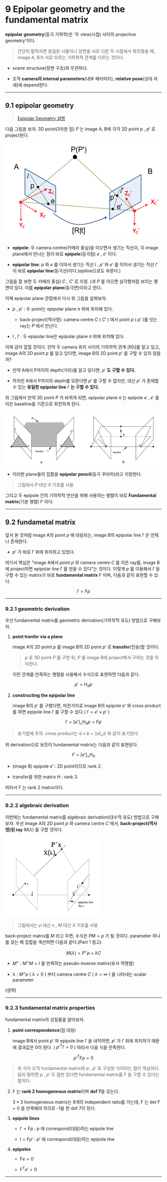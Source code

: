# 9 Epipolar geometry and the fundamental matrix

**epipolar geometry**(등극 기하학)은 '두 view(시점) 사이의 projective geometry'이다. 

> 간단히 말하자면 동일한 사물이나 장면을 서로 다른 두 시점에서 획득했을 때, image A, B가 서로 이루는 기하학적 관계를 다루는 것이다.

- scene structure(장면 구조)와 무관하다.

- 오직 **camera의 internal parameters**(내부 패러미터), **relative pose**(상대 자세)에 depend한다.

---

## 9.1 epipolar geometry

> [Epipolar Geometry 설명](https://darkpgmr.tistory.com/83)

다음 그림을 보자. 3D point(3차원 점) $P$ 는 image A, B에 각각 2D point $p$ , $p'$ 로 project된다.

![point correspondence geometry](images/point_correspondence_geometry.png)

- **epipole**: 두 camera centre(카메라 중심)을 이으면서 생기는 직선이, 각 image plane에서 만나는 점이 바로 **epipole**(등극점) $e$ , $e'$ 이다.

- **epipolar line**: $p$ 와 $e$ 를 이어서 생기는 직선 $l$ , $p'$ 와 $e'$ 를 이어서 생기는 직선 $l'$ 이 바로 **epipolar line**(등극선)이다.(epiline으로도 부른다.)

그림을 잘 보면 두 카메라 중심( $C$ , $C'$ 로 지칭. )과 $P$ 를 이으면 삼각형처럼 보이는 평면이 있다. 이를 **epipolar plane**(등극면)이라고 한다.

이제 epipolar plane 관점에서 다시 위 그림을 살펴보자.

- $p$ , $p'$ : 두 point는 epipolar plane $\pi$ 위에 위치해 있다.

  - back-project(역사영): camera centre $C$ ( $C'$ ) 에서 point $p$ ( $p'$ )를 잇는 ray는 $P$ 에서 만난다.

- $l$ , $l'$ : 두 epipolar line은 epipolar plane $\pi$ 위에 위치해 있다.

이제 감이 잡힐 것이다. 만약 두 camera 위치 사이의 기하학적 관계 [R|t]를 알고 있고, image A의 2D point $p$ 를 알고 있다면, image B의 2D point $p'$ 를 구할 수 있지 않을까?

- 만약 A에서 P까지의 depth(거리)를 알고 있다면, $p'$ **도 구할 수 있다.**

- 하지만 A에서 P까지의 depth를 모른다면 $p'$ 를 구할 수 없지만, 대신 $p'$ 가 존재할 수 있는 **유일한 epipolar line** $l'$ **는 구할 수 있다.**

위 그림에서 만약 3D point $P$ 가 바뀌게 되면, epipolar plane $\pi$ 는 epipole $e$ , $e'$ 를 이은 baseline을 기준으로 회전하게 된다.

![epipolar geometry](images/epipolar_geometry.png)

- 이러한 plane들의 집합을 **epipolar pencil**(등극 꾸러미)라고 지칭한다.

> 그림에서 $P$ 대신 $X$ 기호를 사용.

그리고 두 epipole 간의 기하학적 연산을 위해 사용하는 행렬이 바로 **Fundamental matrix**(기본 행렬) $\mathrm{F}$ 이다.

---

## 9.2 fundametal matrix

앞서 본 것처럼 image A의 point $p$ 에 대응되는, image B의 epipolar line $l'$ 은 언제나 존재한다. 

- $p'$ 가 바로 $l'$ 위에 위치하고 있었다.

여기서 핵심은 "image A에서 point $p$ 와 camera centre $C$ 를 이은 ray를, image B에 project하면 epipolar line $l'$ 를 얻을 수 있다"는 것이다. 이렇게 $p$ 를 이용해서 $l'$ 을 구할 수 있는 matrix가 바로 **fundamental matrix** $\mathrm{F}$ 이며, 다음과 같이 표현할 수 있다.

$$ l' = \mathrm{F}p $$

---

### 9.2.1 geometric derivation

우선 fundamental matrix를 geometric derivation(기하학적 유도) 방법으로 구해보자.

1. **point tranfer via a plane**

    image A의 2D point $p$ 를 image B의 2D point $p'$ 로 **transfer**(전송)할 것이다. 
    
    > $p$ 로 3D point $P$ 를 구한 뒤, $P$ 를 image B에 project해서 구하는 것을 의미한다.

    이런 관계를 만족하는 행렬을 사용해서 수식으로 표현하면 다음과 같다.

$$ p' = {\mathrm{H}}_{\pi}p $$

2. **constructing the epipolar line**

    image B의 $p'$ 를 구했다면, 마찬가지로 image B의 epipole $e'$ 와 cross product를 하면 epipole line $l'$ 를 구할 수 있다.( $l' = e' \times p'$ )

$$ l' = {[e']}_{\times}{\mathrm{H}}_{\pi}p = {\mathrm{F}}p $$

> 표기법에 주의. cross product는 $a \times b = {[a]}_{\times}b$ 와 같이 표기한다.

위 derivation으로 보듯이 fundamental matrix는 다음과 같이 표현된다.

$$ F = {[e']}_{\times}{\mathrm{H}}_{\pi} $$

- (image B) epipole $e'$ : 2D point이므로 rank 2.

- transfer을 위한 matrix $\mathrm{H}$ : rank 3.

따라서 $F$ 는 rank 2 matrix이다.

---

### 9.2.2 algebraic derivation

이번에는 fundamental matrix를 algebraic derivation(대수적 유도) 방법으로 구해보자. 우선 image A의 2D point $p$ 와 camera centre $C$ 에서, **back-project(역사영)된 ray** $M(\lambda)$ 를 구할 것이다.

![back-project ray](images/back-project_ray.png)

> 그림에서는 $p$ 대신 $\mathrm{x}$ , $M$ 대신 $X$ 기호를 사용

back-project matrix를 $M$ 라고 두면, 수식은 $PM = p$ 가 될 것이다. parameter 하나를 갖는 해 집합을 계산하면 다음과 같다.(Part 1 참고)

$$ M(\lambda) = P^{+}p + \lambda C $$

-  $M^{+}$ : $M^{+}M = I$ 를 만족하는 pseudo-inverse matrix(유사 역행렬)

- $\lambda$ : $M^{+}p$ ( $\lambda = 0$ ) 부터 camera centre $C$ ( $\lambda = \infty$ ) 를 나타내는 scalar parameter

(생략)

---

### 9.2.3 fundamental matrix properties

fundamental matrix의 성질들을 알아보자.

1. **point correspondence**(점 대응)

    image B에서 point $p'$ 와 epipole line $l'$ 을 내적하면, $p'$ 가 $l'$ 위에 위치하기 때문에 결과값은 0이 된다. ( ${p'}^{\mathrm{T}}l' = 0$ ) 따라서 다음 식을 만족한다.

$$ {p'}^{\mathrm{T}}{\mathrm{F}}p = 0 $$

> 위 식이 오직 fundamental matrix와 $p$ , $p'$ 로 구성된 식이라는 점이 핵심이다. 달리 말하면 $p$ , $p'$ 두 점만 있다면 fundamental matrix를 $\mathrm{F}$ 을 구할 수 있다는 말이다.

2. $\mathrm{F}$ 는 **rank 2 homogeneous matrix**이며 **dof 7**을 갖는다.

    $3 \times 3$ homogeneous matrix는 8개의 independent ratio를 가는데, $\mathrm{F}$ 는 $\mathrm{det}$ $\mathrm{F} = 0$ 을 만족해야 하므로 -1을 한 dof 7이 된다.

3. **epipole lines**

   - $l' = \mathrm{F}p$ : $p$ 에 correspond(대응)하는 epipole line

   - $l = \mathrm{F}p'$ : $p'$ 에 correspond(대응)하는 epipole line

4. **epipoles**

   - $\mathrm{F} e = 0$

   - ${\mathrm{F}}^{\mathrm{T}} e' = 0$

---


